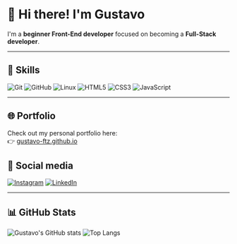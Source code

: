 # 👋 Hi there! I'm Gustavo  

I'm a **beginner Front-End developer** focused on becoming a **Full-Stack developer**.

---

## 🧠 Skills

![Git](https://img.shields.io/badge/Git-F05032?style=for-the-badge&logo=git&logoColor=white)
![GitHub](https://img.shields.io/badge/GitHub-181717?style=for-the-badge&logo=github&logoColor=white)
![Linux](https://img.shields.io/badge/Linux-FCC624?style=for-the-badge&logo=linux&logoColor=black)
![HTML5](https://img.shields.io/badge/HTML5-E34F26?style=for-the-badge&logo=html5&logoColor=white)
![CSS3](https://img.shields.io/badge/CSS3-1572B6?style=for-the-badge&logo=css3&logoColor=white)
![JavaScript](https://img.shields.io/badge/JavaScript-F7DF1E?style=for-the-badge&logo=javascript&logoColor=black)

---

## 🌐 Portfolio

Check out my personal portfolio here:  
👉 [gustavo-ftz.github.io](https://gustavo-ftz.github.io/)

## 📲 Social media
[![Instagram](https://img.shields.io/badge/Instagram-E4405F?style=for-the-badge&logo=instagram&logoColor=white)](https://www.instagram.com/gustavo_feitoz_a)
[![LinkedIn](https://img.shields.io/badge/LinkedIn-0A66C2?style=for-the-badge&logo=linkedin&logoColor=white)](https://www.linkedin.com/in/gustavo-ftz/)

---

## 📊 GitHub Stats

![Gustavo's GitHub stats](https://github-readme-stats.vercel.app/api?username=gustavo-ftz&show_icons=true&theme=tokyonight)
![Top Langs](https://github-readme-stats.vercel.app/api/top-langs/?username=gustavo-ftz&layout=compact&theme=tokyonight)
